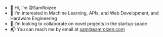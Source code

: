 - 👋 Hi, I’m @SamRoizen
- 👀 I’m interested in Machine Learning, APIs, and Web Development, and Hardware Engineering
- 💞️ I’m looking to collaborate on novel projects in the startup space
- 📬 You can reach me by email at sam@samroizen.com

<!---
SamRoizen/SamRoizen is a ✨ special ✨ repository because its `README.md` (this file) appears on your GitHub profile.
You can click the Preview link to take a look at your changes.
--->
